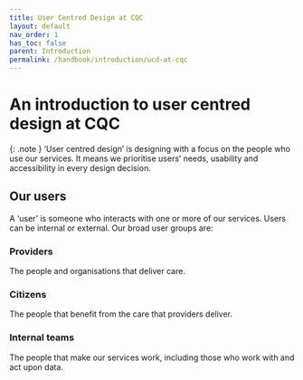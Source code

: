 ```yaml
---
title: User Centred Design at CQC
layout: default
nav_order: 1
has_toc: false
parent: Introduction
permalink: /handbook/introduction/ucd-at-cqc
---
```


# An introduction to user centred design at CQC
{: .note }
‘User centred design’ is designing with a focus on the people who use our services. It means we prioritise users’ needs, usability and accessibility in every design decision.


## Our users
A ‘user’ is someone who interacts with one or more of our services. Users can be internal or external. Our broad user groups are:

### Providers
The people and organisations that deliver care.

### Citizens
The people that benefit from the care that providers deliver.

### Internal teams
The people that make our services work, including those who work with and act upon data. 


